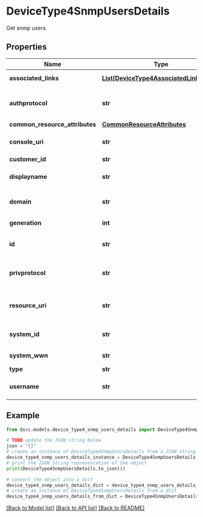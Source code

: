 # DeviceType4SnmpUsersDetails

Get snmp users

## Properties

Name | Type | Description | Notes
------------ | ------------- | ------------- | -------------
**associated_links** | [**List[DeviceType4AssociatedLinksInner]**](DeviceType4AssociatedLinksInner.md) | Associated Links Details | [optional] 
**authprotocol** | **str** | Specify the SNMP users authentication protocols. | [optional] 
**common_resource_attributes** | [**CommonResourceAttributes**](CommonResourceAttributes.md) |  | [optional] 
**console_uri** | **str** | consoleUri for detailed storage object | [optional] 
**customer_id** | **str** | customerId | [optional] 
**displayname** | **str** | Name to be used for display purposes | [optional] 
**domain** | **str** | Domain that the resource belongs to | [optional] 
**generation** | **int** | generation &#x60;Filter, Sort&#x60; | [optional] 
**id** | **str** | Unique Identifier of the resource. &#x60;Filter&#x60; | [optional] 
**privprotocol** | **str** | Specify the SNMP users privacy protocols. | [optional] 
**resource_uri** | **str** | resourceUri for detailed snmpUsers object | [optional] 
**system_id** | **str** | SystemUid/Serial Number  of the array. | [optional] 
**system_wwn** | **str** | WWN of the array | [optional] 
**type** | **str** | type | [optional] 
**username** | **str** | Specify the SNMPv3 user name | [optional] 

## Example

```python
from dscc.models.device_type4_snmp_users_details import DeviceType4SnmpUsersDetails

# TODO update the JSON string below
json = "{}"
# create an instance of DeviceType4SnmpUsersDetails from a JSON string
device_type4_snmp_users_details_instance = DeviceType4SnmpUsersDetails.from_json(json)
# print the JSON string representation of the object
print(DeviceType4SnmpUsersDetails.to_json())

# convert the object into a dict
device_type4_snmp_users_details_dict = device_type4_snmp_users_details_instance.to_dict()
# create an instance of DeviceType4SnmpUsersDetails from a dict
device_type4_snmp_users_details_from_dict = DeviceType4SnmpUsersDetails.from_dict(device_type4_snmp_users_details_dict)
```
[[Back to Model list]](../README.md#documentation-for-models) [[Back to API list]](../README.md#documentation-for-api-endpoints) [[Back to README]](../README.md)


